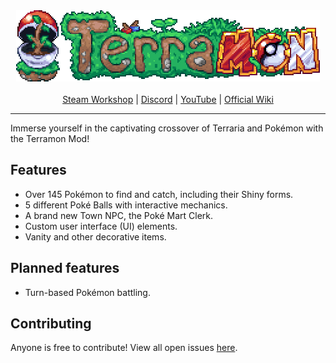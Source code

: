 <div align="center">
<img src="https://raw.githubusercontent.com/JamzOJamz/Terramon/main/Assets/Misc/MenuLogo_0.png"><br><br>
<a href="https://steamcommunity.com/sharedfiles/filedetails/?id=3435381419" target="_blank">Steam Workshop</a> | <a href="https://discord.gg/U8skDEA" target="_blank">Discord</a> | <a href="https://www.youtube.com/@TerramonMod" target="_blank">YouTube</a> | <a href="https://terrariamods.wiki.gg/wiki/Terramon" target="_blank">Official Wiki</a>
</div>

---

Immerse yourself in the captivating crossover of Terraria and Pokémon with the Terramon Mod!

## Features

- Over 145 Pokémon to find and catch, including their Shiny forms.
- 5 different Poké Balls with interactive mechanics.
- A brand new Town NPC, the Poké Mart Clerk.
- Custom user interface (UI) elements.
- Vanity and other decorative items.

## Planned features

- Turn-based Pokémon battling.

## Contributing

Anyone is free to contribute! View all open issues [here](https://github.com/nsfury/Terramon/issues).
